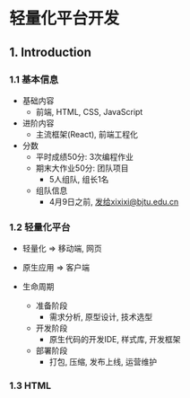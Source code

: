 # 轻量化平台开发

## 1. Introduction

### 1.1 基本信息

* 基础内容
  * 前端, HTML, CSS, JavaScript
* 进阶内容
  * 主流框架(React), 前端工程化
* 分数
  * 平时成绩50分: 3次编程作业
  * 期末大作业50分: 团队项目
    * 5人组队, 组长1名
  * 组队信息
    * 4月9日之前, 发给xixixi@bjtu.edu.cn

### 1.2 轻量化平台

* 轻量化 => 移动端, 网页
* 原生应用 => 客户端

* 生命周期
  * 准备阶段
    * 需求分析, 原型设计, 技术选型
  * 开发阶段
    * 原生代码的开发IDE, 样式库, 开发框架
  * 部署阶段
    * 打包, 压缩, 发布上线, 运营维护

### 1.3 HTML
